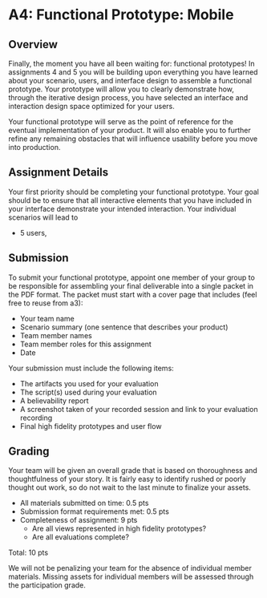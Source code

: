 A4: Functional Prototype: Mobile
============================

## Overview

Finally, the moment you have all been waiting for: functional prototypes! In assignments 4 and 5 you will be building upon everything you have learned about your scenario, users, and interface design to assemble a functional prototype. Your prototype will allow you to clearly demonstrate how, through the iterative design process, you have selected an interface and interaction design space optimized for your users.

Your functional prototype will serve as the point of reference for the eventual implementation of your product. It will also enable you to further refine any remaining obstacles that will influence usability before you move into production.

## Assignment Details

Your first priority should be completing your functional prototype. Your goal should be to ensure that all interactive elements that you have included in your interface demonstrate your intended interaction. Your individual scenarios will lead to 

* 5 users,   


## Submission

To submit your functional prototype, appoint one member of your group to be responsible for assembling your final deliverable into a single packet in the PDF format. The packet must start with a cover page that includes (feel free to reuse from a3):

* Your team name
* Scenario summary (one sentence that describes your product)
* Team member names
* Team member roles for this assignment
* Date

Your submission must include the following items:
* The artifacts you used for your evaluation
* The script(s) used during your evaluation
* A believability report
* A screenshot taken of your recorded session and link to your evaluation recording
* Final high fidelity prototypes and user flow

## Grading

Your team will be given an overall grade that is based on thoroughness and thoughtfulness of your story. It is fairly easy to identify rushed or poorly thought out work, so do not wait to the last minute to finalize your assets.

* All materials submitted on time: 0.5 pts
* Submission format requirements met: 0.5 pts
* Completeness of assignment: 9 pts
	* Are all views represented in high fidelity prototypes?
	* Are all evaluations complete?

Total: 10 pts

We will not be penalizing your team for the absence of individual member materials. Missing assets for individual members will be assessed through the participation grade.





